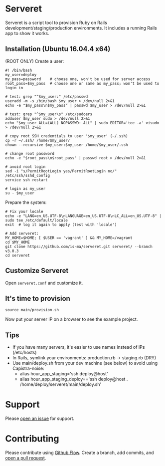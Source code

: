 # Serveret
Serveret is a script tool to provision Ruby on Rails development/staging/production environments. It includes a running Rails app to show it works.



## Installation (Ubuntu 16.04.4 x64)

(ROOT ONLY) Create a user:
```
#! /bin/bash
my_user=deploy
my_pass=password    # choose one, won't be used for server access
root_pass=$my_pass  # choose one or same as my_pass; won't be used to login in

# test: grep "^$my_user:" /etc/passwd
useradd -m -s /bin/bash $my_user > /dev/null 2>&1
echo -e "$my_pass\n$my_pass" | passwd $my_user > /dev/null 2>&1

# test: grep "^$my_user\s" /etc/sudoers
adduser $my_user sudo > /dev/null 2>&1
echo "$my_user ALL=(ALL) NOPASSWD: ALL" | sudo EDITOR='tee -a' visudo > /dev/null 2>&1

# copy root SSH credentials to user '$my_user' (~/.ssh)
cp -r ~/.ssh/ /home/$my_user/
chown --recursive $my_user:$my_user /home/$my_user/.ssh

# change root password
echo -e "$root_pass\n$root_pass" | passwd root > /dev/null 2>&1

# avoid root login
sed -i "s/PermitRootLogin yes/PermitRootLogin no/" /etc/ssh/sshd_config
service ssh restart

# login as my_user
su - $my_user
```

Prepare the system:
```
# Fix your locale
echo -e "LANG=en_US.UTF-8\nLANGUAGE=en_US.UTF-8\nLC_ALL=en_US.UTF-8" | sudo tee /etc/default/locale
exit  # log it again to apply (test with 'locale')

# Add serveret:
MY_HOME=$HOME; [ $USER == 'vagrant' ] && MY_HOME=/vagrant
cd $MY_HOME
git clone https://github.com/is-ma/serveret.git serveret/ --branch v3.0.3
cd serveret
```

## Customize Serveret
Open ```serveret.conf``` and customize it.

## It's time to provision
```
source main/provision.sh
```
Now put your server IP on a browser to see the example project.



## Tips
  - If you have many servers, it's easier to use names instead of IPs (/etc/hosts)
  - In Rails, symlink your environments: production.rb -> staging.rb (DRY)
  - Use main/deploy.sh from your dev machine (see below) to avoid using Capistra-noise:
    * alias hour_app_staging='ssh deploy@host'
    * alias hour_app_staging_deploy=='ssh deploy@host . /home/deploy/serveret/main/deploy.sh'



# Support
Please [open an issue](https://github.com/is-ma/serveret/issues/new) for support.



# Contributing
Please contribute using [Github Flow](https://guides.github.com/introduction/flow/). Create a branch, add commits, and [open a pull request](https://github.com/is-ma/serveret/compare/).
